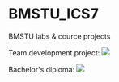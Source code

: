 # BMSTU_ICS7
 BMSTU labs & cource projects

Team development project: ![](https://github.com/Yokud/OnlineTerrainGenerator)

Bachelor's diploma: ![](https://github.com/Yokud/bmstu_bachelors_diploma)